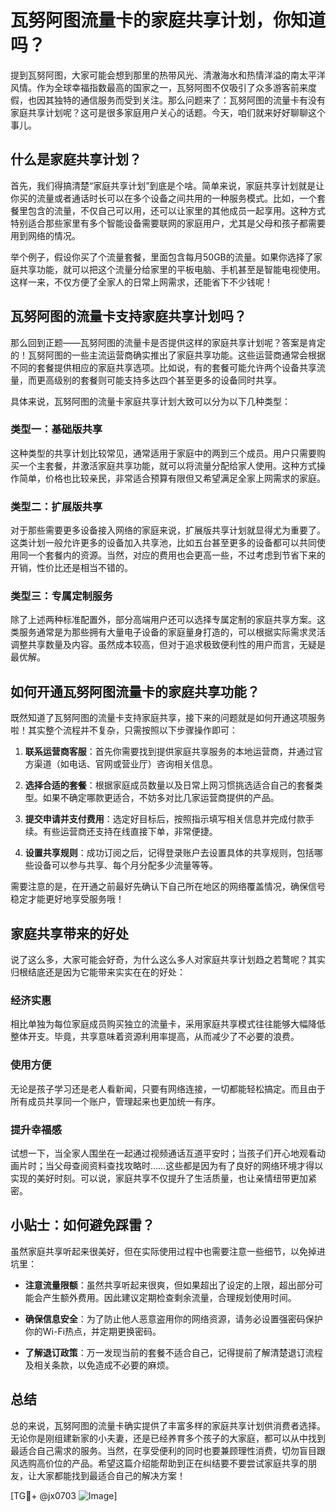 # 瓦努阿图流量卡的家庭共享计划，你知道吗？

提到瓦努阿图，大家可能会想到那里的热带风光、清澈海水和热情洋溢的南太平洋风情。作为全球幸福指数最高的国家之一，瓦努阿图不仅吸引了众多游客前来度假，也因其独特的通信服务而受到关注。那么问题来了：瓦努阿图的流量卡有没有家庭共享计划呢？这可是很多家庭用户关心的话题。今天，咱们就来好好聊聊这个事儿。

## 什么是家庭共享计划？

首先，我们得搞清楚“家庭共享计划”到底是个啥。简单来说，家庭共享计划就是让你买的流量或者通话时长可以在多个设备之间共用的一种服务模式。比如，一个套餐里包含的流量，不仅自己可以用，还可以让家里的其他成员一起享用。这种方式特别适合那些家里有多个智能设备需要联网的家庭用户，尤其是父母和孩子都需要用到网络的情况。

举个例子，假设你买了个流量套餐，里面包含每月50GB的流量。如果你选择了家庭共享功能，就可以把这个流量分给家里的平板电脑、手机甚至是智能电视使用。这样一来，不仅方便了全家人的日常上网需求，还能省下不少钱呢！

## 瓦努阿图的流量卡支持家庭共享计划吗？

那么回到正题——瓦努阿图的流量卡是否提供这样的家庭共享计划呢？答案是肯定的！瓦努阿图的一些主流运营商确实推出了家庭共享功能。这些运营商通常会根据不同的套餐提供相应的家庭共享选项。比如说，有的套餐可能允许两个设备共享流量，而更高级别的套餐则可能支持多达四个甚至更多的设备同时共享。

具体来说，瓦努阿图的流量卡家庭共享计划大致可以分为以下几种类型：

### 类型一：基础版共享
这种类型的共享计划比较常见，通常适用于家庭中的两到三个成员。用户只需要购买一个主套餐，并激活家庭共享功能，就可以将流量分配给家人使用。这种方式操作简单，价格也比较亲民，非常适合预算有限但又希望满足全家上网需求的家庭。

### 类型二：扩展版共享
对于那些需要更多设备接入网络的家庭来说，扩展版共享计划就显得尤为重要了。这类计划一般允许更多的设备加入共享池，比如五台甚至更多的设备都可以共同使用同一个套餐内的资源。当然，对应的费用也会更高一些，不过考虑到节省下来的开销，性价比还是相当不错的。

### 类型三：专属定制服务
除了上述两种标准配置外，部分高端用户还可以选择专属定制的家庭共享方案。这类服务通常是为那些拥有大量电子设备的家庭量身打造的，可以根据实际需求灵活调整共享数量及内容。虽然成本较高，但对于追求极致便利性的用户而言，无疑是最优解。

## 如何开通瓦努阿图流量卡的家庭共享功能？

既然知道了瓦努阿图的流量卡支持家庭共享，接下来的问题就是如何开通这项服务啦！其实整个流程并不复杂，只需按照以下步骤操作即可：

1. **联系运营商客服**：首先你需要找到提供家庭共享服务的本地运营商，并通过官方渠道（如电话、官网或营业厅）咨询相关信息。
   
2. **选择合适的套餐**：根据家庭成员数量以及日常上网习惯挑选适合自己的套餐类型。如果不确定哪款更适合，不妨多对比几家运营商提供的产品。

3. **提交申请并支付费用**：选定好目标后，按照指示填写相关信息并完成付款手续。有些运营商还支持在线直接下单，非常便捷。

4. **设置共享规则**：成功订阅之后，记得登录账户去设置具体的共享规则，包括哪些设备可以参与共享、每个月分配多少流量等等。

需要注意的是，在开通之前最好先确认下自己所在地区的网络覆盖情况，确保信号稳定才能更好地享受服务哦！

## 家庭共享带来的好处

说了这么多，大家可能会好奇，为什么这么多人对家庭共享计划趋之若鹜呢？其实归根结底还是因为它能带来实实在在的好处：

### 经济实惠
相比单独为每位家庭成员购买独立的流量卡，采用家庭共享模式往往能够大幅降低整体开支。毕竟，共享意味着资源利用率提高，从而减少了不必要的浪费。

### 使用方便
无论是孩子学习还是老人看新闻，只要有网络连接，一切都能轻松搞定。而且由于所有成员共享同一个账户，管理起来也更加统一有序。

### 提升幸福感
试想一下，当全家人围坐在一起通过视频通话互道平安时；当孩子们开心地观看动画片时；当父母查阅资料查找攻略时……这些都是因为有了良好的网络环境才得以实现的美好时刻。可以说，家庭共享不仅提升了生活质量，也让亲情纽带更加紧密。

## 小贴士：如何避免踩雷？

虽然家庭共享听起来很美好，但在实际使用过程中也需要注意一些细节，以免掉进坑里：

- **注意流量限额**：虽然共享听起来很爽，但如果超出了设定的上限，超出部分可能会产生额外费用。因此建议定期检查剩余流量，合理规划使用时间。

- **确保信息安全**：为了防止他人恶意盗用你的网络资源，请务必设置强密码保护你的Wi-Fi热点，并定期更换密码。

- **了解退订政策**：万一发现当前的套餐不适合自己，记得提前了解清楚退订流程及相关条款，以免造成不必要的麻烦。

## 总结

总的来说，瓦努阿图的流量卡确实提供了丰富多样的家庭共享计划供消费者选择。无论你是刚组建新家的小夫妻，还是已经养育多个孩子的大家庭，都可以从中找到最适合自己需求的服务。当然，在享受便利的同时也要兼顾理性消费，切勿盲目跟风选购高价位的产品。希望这篇介绍能帮助到正在纠结要不要尝试家庭共享的朋友，让大家都能找到最适合自己的解决方案！

[TG💪+ @jx0703 ![Image](https://github.com/user-attachments/assets/dbca1d08-cadb-493c-b0ec-ad6f7a83f270)]